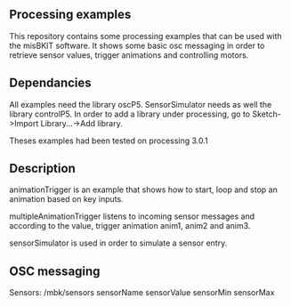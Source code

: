 ## Processing examples

This repository contains some processing examples that can be used with the misBKIT software.
It shows some basic osc messaging in order to retrieve sensor values, trigger animations and controlling motors.

## Dependancies

All examples need the library oscP5.
SensorSimulator needs as well the library controlP5.
In order to add a library under processing, go to Sketch->Import Library...->Add library.

Theses examples had been tested on processing 3.0.1

## Description

animationTrigger is an example that shows how to start, loop and stop an animation based on key inputs.

multipleAnimationTrigger listens to incoming sensor messages and according to the value, trigger animation anim1, anim2 and anim3.

sensorSimulator is used in order to simulate a sensor entry.


## OSC messaging

Sensors:
/mbk/sensors sensorName sensorValue sensorMin sensorMax

